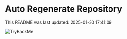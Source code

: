 # Auto Regenerate Repository

This README was last updated: 2025-01-30 17:41:09

 ![TryHackMe](https://tryhackme.com/badge/533634)